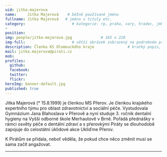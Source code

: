 ```yaml
---
uid: jitka.majerova
name:     Jitka Majerová    # běžně používané jméno
fullname: Jitka Majerová   # jméno s tituly etc.
category:                     # kategorie: rp, praha, vary, hradec, jmk, senat
- 
position: 
img: people/jitka-majerova.jpg             # 165 x 220
img-full:                     # větší obrázek zobrazený na podrobném profilu
description: Členka KS Olomouckého kraje               # kratký popis, max 160 znaků
mail: jitka.majerova@pirati.cz
mob: 
profiles:
  github:
  facebook: 
  twitter:         
  flickr: 
heroImg: banner-default.jpg
published: true
---
```


Jitka Majerová (* 15.8.1999) je členkou MS Přerov. Je členkou krajského expertního týmu pro oblast zdravotnictví a sociální péče. Vystudovala Gymnázium Jana Blahoslava v Přerově a nyní studuje 3. ročník dentalní hygieny na Vyšší odborné škole Merhautově v Brně. Pořádá přednášky v rámci osvěty péče o dentální zdraví a s přerovkými Piráty se dlouhodobě zapojuje do celostátní úklidové akce Ukliďme Přerov.

K Pirátům se přidala, neboť věděla, že pokud chce něco změnit musí se sama začít angažovat. 

---
